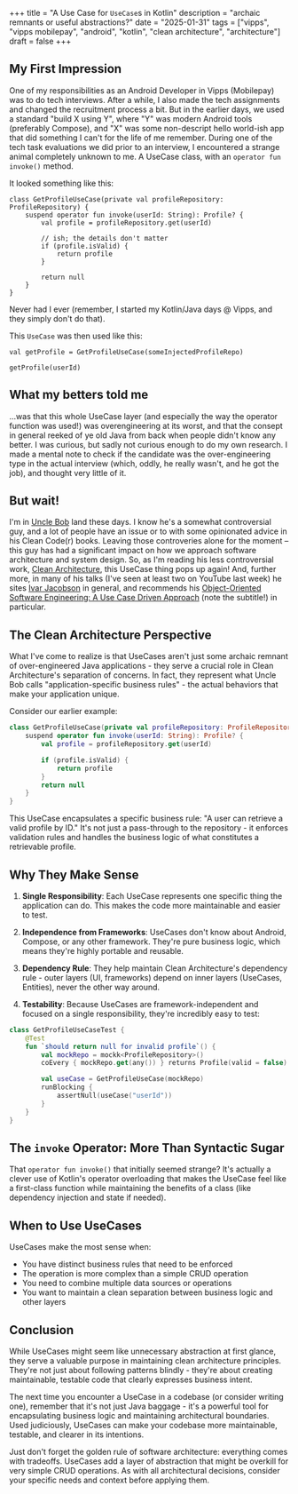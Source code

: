 +++
title = "A Use Case for `UseCase`s in Kotlin"
description = "archaic remnants or useful abstractions?"
date = "2025-01-31"
tags = ["vipps", "vipps mobilepay", "android", "kotlin", "clean architecture", "architecture"]
draft = false
+++

## My First Impression

One of my responsibilities as an Android Developer in Vipps (Mobilepay) was to do tech interviews. After a while, I also made the tech assignments and changed the recruitment process a bit. But in the earlier days, we used a standard "build X using Y", where "Y" was modern Android tools (preferably Compose), and "X" was some non-descript hello world-ish app that did something I can't for the life of me remember. During one of the tech task evaluations we did prior to an interview, I encountered a strange animal completely unknown to me. A UseCase class, with an `operator fun invoke()` method.

It looked something like this:

```
class GetProfileUseCase(private val profileRepository: ProfileRepository) {
    suspend operator fun invoke(userId: String): Profile? {
        val profile = profileRepository.get(userId)

        // ish; the details don't matter
        if (profile.isValid) {
            return profile
        }

        return null
    }
}
```

Never had I ever (remember, I started my Kotlin/Java days @ Vipps, and they simply don't do that).

This `UseCase` was then used like this:

```
val getProfile = GetProfileUseCase(someInjectedProfileRepo)

getProfile(userId)
```

## What my betters told me

...was that this whole UseCase layer (and especially the way the operator function was used!) was overengineering at its worst, and that the consept in general reeked of ye old Java from back when people didn't know any better. I was curious, but sadly not curious enough to do my own research. I made a mental note to check if the candidate was the over-engineering type in the actual interview (which, oddly, he really wasn't, and he got the job), and thought very little of it.

## But wait!

I'm in [Uncle Bob](https://amzn.to/40SYBRI) land these days. I know he's a somewhat controversial guy, and a lot of people have an issue or to with some opinionated advice in his Clean Code(r) books. Leaving those controveries alone for the moment – this guy has had a significant impact on how we approach software architecture and system design. So, as I'm reading his less controversial work, [Clean Architecture](https://amzn.to/4iAc8o1), this UseCase thing pops up again! And, further more, in many of his talks (I've seen at least two on YouTube last week) he sites [Ivar Jacobson](https://amzn.to/4hcyXNf) in general, and recommends his [Object-Oriented Software Engineering: A Use Case Driven Approach](https://amzn.to/3CuqLZE) (note the subtitle!) in particular.

## The Clean Architecture Perspective

What I've come to realize is that UseCases aren't just some archaic remnant of over-engineered Java applications - they serve a crucial role in Clean Architecture's separation of concerns. In fact, they represent what Uncle Bob calls "application-specific business rules" - the actual behaviors that make your application unique.

Consider our earlier example:

```kotlin
class GetProfileUseCase(private val profileRepository: ProfileRepository) {
    suspend operator fun invoke(userId: String): Profile? {
        val profile = profileRepository.get(userId)

        if (profile.isValid) {
            return profile
        }
        return null
    }
}
```

This UseCase encapsulates a specific business rule: "A user can retrieve a valid profile by ID." It's not just a pass-through to the repository - it enforces validation rules and handles the business logic of what constitutes a retrievable profile.

## Why They Make Sense

1. **Single Responsibility**: Each UseCase represents one specific thing the application can do. This makes the code more maintainable and easier to test.

2. **Independence from Frameworks**: UseCases don't know about Android, Compose, or any other framework. They're pure business logic, which means they're highly portable and reusable.

3. **Dependency Rule**: They help maintain Clean Architecture's dependency rule - outer layers (UI, frameworks) depend on inner layers (UseCases, Entities), never the other way around.

4. **Testability**: Because UseCases are framework-independent and focused on a single responsibility, they're incredibly easy to test:

```kotlin
class GetProfileUseCaseTest {
    @Test
    fun `should return null for invalid profile`() {
        val mockRepo = mockk<ProfileRepository>()
        coEvery { mockRepo.get(any()) } returns Profile(valid = false)

        val useCase = GetProfileUseCase(mockRepo)
        runBlocking {
            assertNull(useCase("userId"))
        }
    }
}
```

## The `invoke` Operator: More Than Syntactic Sugar

That `operator fun invoke()` that initially seemed strange? It's actually a clever use of Kotlin's operator overloading that makes the UseCase feel like a first-class function while maintaining the benefits of a class (like dependency injection and state if needed).

## When to Use UseCases

UseCases make the most sense when:

- You have distinct business rules that need to be enforced
- The operation is more complex than a simple CRUD operation
- You need to combine multiple data sources or operations
- You want to maintain a clean separation between business logic and other layers

## Conclusion

While UseCases might seem like unnecessary abstraction at first glance, they serve a valuable purpose in maintaining clean architecture principles. They're not just about following patterns blindly - they're about creating maintainable, testable code that clearly expresses business intent.

The next time you encounter a UseCase in a codebase (or consider writing one), remember that it's not just Java baggage - it's a powerful tool for encapsulating business logic and maintaining architectural boundaries. Used judiciously, UseCases can make your codebase more maintainable, testable, and clearer in its intentions.

Just don't forget the golden rule of software architecture: everything comes with tradeoffs. UseCases add a layer of abstraction that might be overkill for very simple CRUD operations. As with all architectural decisions, consider your specific needs and context before applying them.
